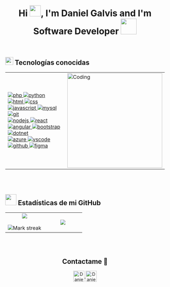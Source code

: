 
<h1 align="center">
   Hi <img src="https://media.giphy.com/media/hvRJCLFzcasrR4ia7z/giphy.gif" width="35">, I'm Daniel Galvis and I'm Software Developer
  <picture><img src = "https://github.com/7oSkaaa/7oSkaaa/blob/main/Images/about_me.gif?raw=true" width = 50px></picture>
</h1>
<br>

## <img src="https://media2.giphy.com/media/QssGEmpkyEOhBCb7e1/giphy.gif?cid=ecf05e47a0n3gi1bfqntqmob8g9aid1oyj2wr3ds3mg700bl&rid=giphy.gif" width ="25"> Tecnologías conocidas
<table align="center">
  <tr border="none">
    <td width="60%">
      <a href="https://www.php.net/" target="_blank">
        <img src="https://skillicons.dev/icons?i=php" alt="php" />
      </a>
      <a href="https://www.python.org/" target="_blank">
        <img src="https://skillicons.dev/icons?i=py" alt="python" />
      </a>
      <a href="https://developer.mozilla.org/en-US/docs/Web/html" target="_blank">
        <img src="https://skillicons.dev/icons?i=html" alt="html" />
      </a>
      <a href="https://developer.mozilla.org/en-US/docs/Web/css" target="_blank">
        <img src="https://skillicons.dev/icons?i=css" alt="css" />
      </a>
      <a href="https://developer.mozilla.org/en-US/docs/Web/JavaScript" target="_blank">
        <img src="https://skillicons.dev/icons?i=js" alt="javascript" />
      </a>
      <a href="https://www.mysql.com/" target="_blank">
        <img src="https://skillicons.dev/icons?i=mysql" alt="mysql" />
      </a>
      <a href="https://git-scm.com/" target="_blank">
        <img src="https://skillicons.dev/icons?i=git" alt="git" />
      </a>
      <br>
      <a href="https://nodejs.org/" target="_blank">
        <img src="https://skillicons.dev/icons?i=nodejs" alt="nodejs" />
      </a>
      <a href="https://reactjs.org/" target="_blank">
        <img src="https://skillicons.dev/icons?i=react" alt="react" />
      </a>
      <a href="https://angular.io/" target="_blank">
        <img src="https://skillicons.dev/icons?i=angular" alt="angular" />
      </a>
      <a href="https://getbootstrap.com/" target="_blank">
        <img src="https://skillicons.dev/icons?i=bootstrap" alt="bootstrap" />
      </a>
      <a href="https://learn.microsoft.com/en-us/dotnet" target="_blank">
        <img src="https://skillicons.dev/icons?i=dotnet" alt="dotnet" />
      </a>
      <br>
      <a href="https://azure.microsoft.com/" target="_blank">
        <img src="https://skillicons.dev/icons?i=azure" alt="azure" />
      </a>
      <a href="https://code.visualstudio.com/" target="_blank">
        <img src="https://skillicons.dev/icons?i=vscode" alt="vscode" />
      </a>
      <a href="https://github.com/" target="_blank">
        <img src="https://skillicons.dev/icons?i=github" alt="github" />
      </a>
      <a href="https://www.figma.com/" target="_blank">
        <img src="https://skillicons.dev/icons?i=figma" alt="figma" />
      </a>
    </td>
    <td width="40%">
       <img align="right" alt="Coding" width="300" src="https://i.pinimg.com/originals/81/17/8b/81178b47a8598f0c81c4799f2cdd4057.gif">
    </td>
  </tr>
</table>
<br>
<br>

## <img src="https://media.giphy.com/media/iY8CRBdQXODJSCERIr/giphy.gif" width="35"> Estadísticas de mi GitHub

<p>
 <table align="center">
<tr border="none">
<td width="50%" align="center">
  
  <img  align="center"  src="https://github-readme-stats.vercel.app/api?username=DanielGalvis-Dev&theme=dark&show_icons=true&count_private=true" />
  <br>
  <br>
  <img  title="🔥 Get streak stats for your profile at git.io/streak-stats" alt="Mark streak" src="https://github-readme-streak-stats.herokuapp.com/?user=DanielGalvisDev&theme=dark&hide_border=false" /> 
</td>

<td width="50%" align="center">

  <img  align="center"  src="https://github-readme-stats.anuraghazra1.vercel.app/api/top-langs/?username=DanielGalvis-Dev&theme=dark&hide_border=false&no-bg=true&no-frame=true&langs_count=10"/>
  
  </td>
</tr>
</table>
</p>
<br>
<br>

<div align="center">
  <h2 >Contactame 📱</h2>
  <a href = "mailto:djgz2004@gmail.com" target="blank">
    <img align="center" src="https://img.shields.io/badge/Gmail-D14836?style=for-the-badge&logo=gmail&logoColor=white" height="35" alt="Daniel Galvis"  />
  </a>
  <a href = "https://wa.me/+573006188395" target="blank">
    <img align="center" src="https://img.shields.io/badge/WhatsApp-25D366?style=for-the-badge&logo=whatsapp&logoColor=white" height="35" alt="Daniel Galvis"  />
  </a>
</div>

